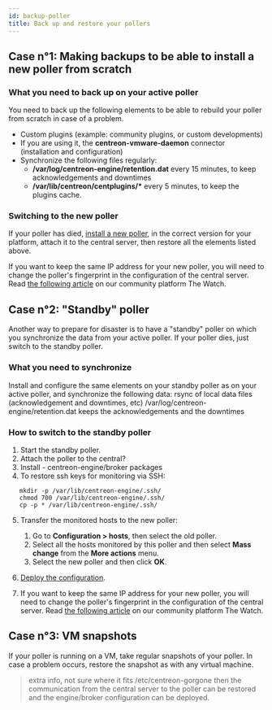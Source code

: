 ```yaml
---
id: backup-poller
title: Back up and restore your pollers
---
```


## Case n°1: Making backups to be able to install a new poller from scratch

### What you need to back up on your active poller

You need to back up the following elements to be able to rebuild your poller from scratch in case of a problem.

- Custom plugins (example: community plugins, or custom developments)
- If you are using it, the **centreon-vmware-daemon** connector (installation and configuration)
- Synchronize the following files regularly:
   - **/var/log/centreon-engine/retention.dat** every 15 minutes, to keep acknowledgements and downtimes
   - **/var/lib/centreon/centplugins/\*** every 5 minutes, to keep the plugins cache.

### Switching to the new poller

If your poller has died, [install a new poller](../installation/installation-of-a-poller/using-packages.md), in the correct version for your platform, attach it to the central server, then restore all the elements listed above.

If you want to keep the same IP address for your new poller, you will need to change the poller's fingerprint in the configuration of the central server. Read [the following article](https://thewatch.centreon.com/troubleshooting-41/poller-does-not-work-after-migration-or-reinstallation-fingerprint-changed-for-target-1177) on our community platform The Watch.

## Case n°2: "Standby" poller

Another way to prepare for disaster is to have a "standby" poller on which you synchronize the data from your active poller. If your poller dies, just switch to the standby poller.

### What you need to synchronize

Install and configure the same elements on your standby poller as on your active poller, and synchronize the following data:
rsync of local data files (acknowledgement and downtimes, etc)
/var/log/centreon-engine/retention.dat keeps the acknowledgements and the downtimes

### How to switch to the standby poller

1. Start the standby poller.
2. Attach the poller to the central?
3. Install - centreon-engine/broker packages
4. To restore ssh keys for monitoring via SSH:

```shell
   mkdir -p /var/lib/centreon-engine/.ssh/
   chmod 700 /var/lib/centreon-engine/.ssh/
   cp -p * /var/lib/centreon-engine/.ssh/
   ```

5. Transfer the monitored hosts to the new poller:

   1. Go to **Configuration > hosts**, then select the old poller.
   2. Select all the hosts monitored by this poller and then select **Mass change** from the **More actions** menu.
   3. Select the new poller and then click **OK**.
5. [Deploy the configuration](../monitoring/monitoring-servers/deploying-a-configuration.md).
6. If you want to keep the same IP address for your new poller, you will need to change the poller's fingerprint in the configuration of the central server. Read [the following article](https://thewatch.centreon.com/troubleshooting-41/poller-does-not-work-after-migration-or-reinstallation-fingerprint-changed-for-target-1177) on our community platform The Watch.

## Case n°3: VM snapshots

If your poller is running on a VM, take regular snapshots of your poller. In case a problem occurs, restore the snapshot as with any virtual machine.


> extra info, not sure where it fits
/etc/centreon-gorgone  then the communication from the central server to the poller can be restored and the engine/broker configuration can be deployed. 
